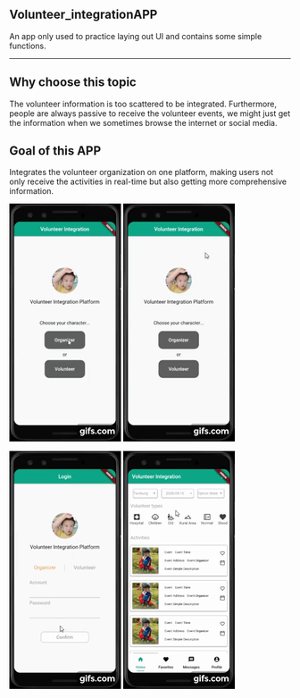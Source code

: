 ## Volunteer_integrationAPP

An app only used to practice laying out UI and contains some simple functions.
***

## Why choose this topic

The volunteer information is too scattered to be integrated.
Furthermore, people are always passive to receive the volunteer events, we might just get the information when we sometimes browse the internet or social media.

## Goal of this APP

Integrates the volunteer organization on one platform, making users not only receive the activities in real-time but also getting more comprehensive information.

![app1](docs/O.gif)     ![app2](docs/V.gif)

![app3](docs/H1.gif)     ![app4](docs/H2.gif)
